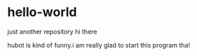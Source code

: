 # hello-world
just another repository
hi there

hubot is kind of funny.i am really glad to start this program
tha!
